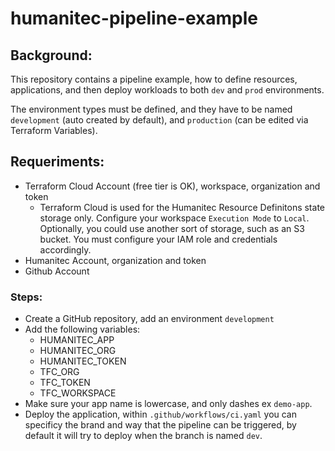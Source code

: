 # humanitec-pipeline-example

## Background:
This repository contains a pipeline example, how to define resources, applications, and then deploy workloads to both `dev` and `prod` environments.

The environment types must be defined, and they have to be named `development` (auto created by default), and `production` (can be edited via Terraform Variables).

## Requeriments:
- Terraform Cloud Account (free tier is OK), workspace, organization and token
    - Terraform Cloud is used for the Humanitec Resource Definitons state storage only. Configure your workspace `Execution Mode` to `Local`. Optionally, you could use another sort of storage, such as an S3 bucket. You must configure your IAM role and credentials accordingly.
- Humanitec Account, organization and token
- Github Account

### Steps:
- Create a GitHub repository, add an environment `development`
- Add the following variables:
    - HUMANITEC_APP
    - HUMANITEC_ORG 
    - HUMANITEC_TOKEN
    - TFC_ORG
    - TFC_TOKEN
    - TFC_WORKSPACE
- Make sure your app name is lowercase, and only dashes ex `demo-app`.
- Deploy the application, within `.github/workflows/ci.yaml` you can specificy the brand and way that the pipeline can be triggered, by default it will try to deploy when the branch is named `dev`.
